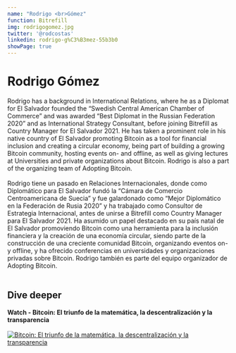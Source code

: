 ```yaml
---
name: "Rodrigo <br>Gómez"
function: Bitrefill
img: rodrigogomez.jpg
twitter: '@rodcostas'
linkedin: rodrigo-g%C3%B3mez-55b3b0
showPage: true
---
```


# Rodrigo Gómez

Rodrigo has a background in International Relations, where he as a Diplomat for El Salvador founded the “Swedish Central American Chamber of Commerce” and was awarded “Best Diplomat in the Russian Federation 2020” and as International Strategy Consultant, before joining Bitrefill as Country Manager for El Salvador 2021. He has taken a prominent role in his native country of El Salvador promoting Bitcoin as a tool for financial inclusion and creating a circular economy, being part of building a growing Bitcoin community, hosting events on- and offline, as well as giving lectures at Universities and private organizations about Bitcoin. Rodrigo is also a part of the organizing team of Adopting Bitcoin.
<br><br>
Rodrigo tiene un pasado en Relaciones Internacionales, donde como Diplomático para El Salvador fundó la “Cámara de Comercio Centroamericana de Suecia” y fue galardonado como “Mejor Diplomático en la Federación de Rusia 2020” y ha trabajado como Consultor de Estrategia Internacional, antes de unirse a Bitrefill como Country Manager para El Salvador 2021. Ha asumido un papel destacado en su país natal de El Salvador promoviendo Bitcoin como una herramienta para la inclusión financiera y la creación de una economía circular, siendo parte de la construcción de una creciente comunidad Bitcoin, organizando eventos on- y offline, y ha ofrecido conferencias en universidades y organizaciones privadas sobre Bitcoin. Rodrigo también es parte del equipo organizador de Adopting Bitcoin.
<br><br>

## Dive deeper

<div class="grid grid-cols-1 md:grid-cols-2 gap-5">
<div class="p-3 my-2">

**Watch - Bitcoin: El triunfo de la matemática, la descentralización y la transparencia** <br><br>
[ ![Bitcoin: El triunfo de la matemática, la descentralización y la transparencia](/content/rodrigo_bitcoin.png)](https://m.facebook.com/ULuterana/videos/bitcoin-el-triunfo-de-la-matemática-la-descentralización-y-la-transparencia/1762670900601019/?refsrc=deprecated&_rdr/)
</div>

</div>

<br>



